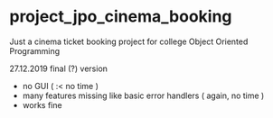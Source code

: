 # project_jpo_cinema_booking
Just a cinema ticket booking project for college Object Oriented Programming 

27.12.2019 final (?) version 
- no GUI ( :< no time )
- many features missing like basic error handlers ( again, no time )
- works fine
